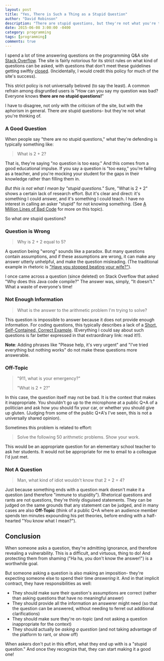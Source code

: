 ```yaml
---
layout: post
title: "Yes, There is Such a Thing as a Stupid Question"
author: "David Robinson"
description: "There are stupid questions, but they're not what you're thinking of."
date: 2015-06-08 3:00:00 -0400
category: programming
tags: [programming]
comments: true
---
```


I spend a lot of time answering questions on the programming Q&A site [Stack Overflow](http://stackoverflow.com/). The site is fairly notorious for its strict rules on what kind of questions can be asked, with questions that don't meet these guidelines getting swiftly [closed](http://meta.stackexchange.com/questions/10582/what-is-a-closed-or-on-hold-question). (Incidentally, I would credit this policy for much of the site's success).

This strict policy is not universally beloved (to say the least). A common refrain among disgruntled users is "How can you say my question was bad? Everyone knows **there are no stupid questions!**"

I have to disagree, not only with the criticism of the site, but with the aphorism in general. There *are* stupid questions- but they're not what you're thinking of.

### A Good Question

When people say "there are no stupid questions," what they're defending is typically something like:

> What is 2 + 2?

That is, they're saying "no question is too easy." And this comes from a good educational impulse. If you say a question is "too easy," you're failing as a teacher, and you're mocking your student for the gaps in their knowledge rather than filling them in.

*But this is not what I mean by "stupid questions."* Sure, "What is 2 + 2" shows a certain lack of research effort. But it's clear and direct: it's something I could answer, and it's something I could teach. I have no interest in calling an asker "stupid" for not knowing something. (See [A Million Lines of Bad Code](http://varianceexplained.org/programming/bad-code/) for more on this topic).

So what *are* stupid questions?

### Question is Wrong

> Why is 2 + 2 equal to 5?

A question being "wrong" sounds like a paradox. But many questions contain assumptions, and if these assumptions are wrong, it can make any answer utterly unhelpful, and make the question misleading. (The traditional example in rhetoric is ["Have you stopped beating your wife?"](http://en.wikipedia.org/wiki/Loaded_question)).

I once came across a question (since deleted) on Stack Overflow that asked "Why does this Java code compile?" The answer was, simply, "It doesn't." What a waste of everyone's time!

### Not Enough Information

> What is the answer to the arithmetic problem I'm trying to solve?

This question is impossible to answer because it does not provide enough information. For coding questions, this typically describes a lack of a [Short, Self-Contained, Correct Example](http://sscce.org/). (Everything I could say about such questions is far better expressed in that extraordinary link: read it!!).

**Note**: Adding phrases like "Please help, it's very urgent" and "I've tried everything but nothing works" do not make these questions more answerable.

### Off-Topic

> "911, what is your emergency?"
> 
> "What is 2 + 2?"

In this case, the question itself may not be bad. It is the context that makes it inappropriate. You shouldn't go up to the microphone at a public Q+A of a politician and ask how you should fix your car, or whether you should give up gluten. (Judging from some of the public Q+A's I've seen, this is not a universally shared opinion).

Sometimes this problem is related to effort:

> Solve the following 50 arithmetic problems. Show your work.

This would be an appropriate question for an elementary school teacher to ask her students. It would not be appropriate for me to email to a colleague I'd just met.

### Not A Question

> Man, what kind of idiot wouldn't know that 2 + 2 = 4?

Just because something ends with a question mark doesn't make it a question (and therefore "immune to stupidity"). Rhetorical questions and rants are not questions, they're thinly disguised statements. They can be judged on the same grounds that any statement can be judged, and in many cases are also **Off-Topic** (think of a public Q+A where an audience member spends ten minutes expounding his pet theories, before ending with a half-hearted "You know what I mean?").

Conclusion
----------

When someone asks a question, they're admitting ignorance, and therefore revealing a vulnerability. This is a difficult, and virtuous, thing to do! And protecting them from shaming ("Ha ha, you don't know the answer!") is a worthwhile goal.

But someone asking a question is also making an imposition- they're expecting someone else to spend their time *answering* it. And in that implicit contract, they have responsibilities as well:

* They should make sure their question's assumptions are correct (rather than asking questions that have no meaningful answer)
* They should provide all the information an answerer might need (so that the question can be answered, without needing to ferret out additional clarifications)
* They should make sure they're on-topic (and not asking a question inappropriate for the context)
* They should actually be *asking a question* (and not taking advantage of the platform to rant, or show off)

When askers don't put in this effort, what they end up with is a "stupid question." And once they recognize that, they can start making it a good one!
